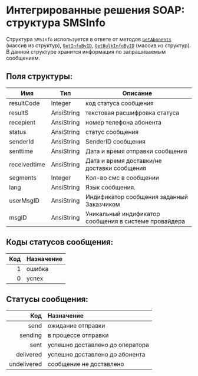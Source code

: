 # Интегрированные решения SOAP: структура SMSInfo

Структура `SMSInfo` используется в ответе от методов [`GetAbonents`](/protocols/soap/method-getabonents/) (массив из структур), [`GetInfoByID`](/protocols/soap/method-getinfobyid/), [`GetBulkInfoByID`](/protocols/soap/method-getbulkinfobyid/) (массив из структур). В данной структуре хранится информация по запрашиваемым сообщениям.

## Поля структуры:

Имя | Тип | Описание
----|-----|---------
resultCode | Integer | код статуса сообщения
resultS | AnsiString | текстовая расшифровка статуса
recepient | AnsiString | номер телефона абонента
status | AnsiString | статус сообщения
senderId | AnsiString | SenderID сообщения
senttime | AnsiString | Дата и время отправки сообщения
receivedtime | AnsiString | Дата и время доставки/не доставки сообщения
segments | Integer | Кол-во смс в сообщении
lang | AnsiString | Язык сообщения.
userMsgID | AnsiString | Индификатор сообщения заданный Заказчиком
msgID | AnsiString | Уникальный индификатор сообщения в системе провайдера

## Коды статусов сообщения:

Код | Назначение
---:|:----------
1   | ошибка
0   | успех

## Статусы сообщения:

Код         | Назначение
-----------:|:----------
send        | ожидание отправки
sending     | в процессе отправки
sent        | успешно доставлено до оператора
delivered   | успешно доставлено до абонента
undelivered | сообщение не доставлено
